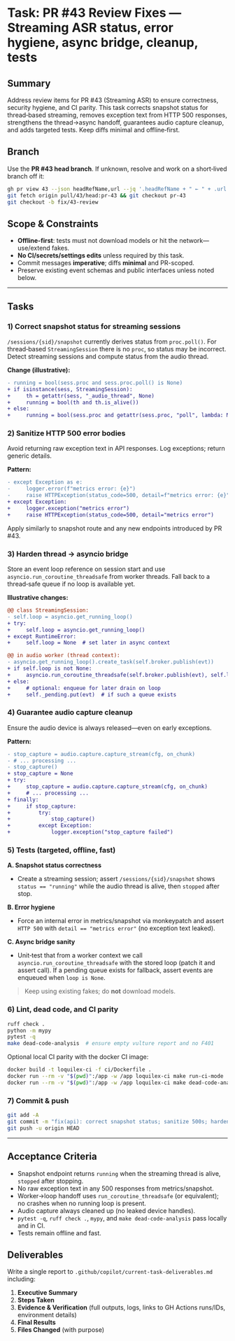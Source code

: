 
# Task: PR #43 Review Fixes — Streaming ASR status, error hygiene, async bridge, cleanup, tests

## Summary
Address review items for PR #43 (Streaming ASR) to ensure correctness, security hygiene, and CI parity. This task corrects snapshot status for thread‑based streaming, removes exception text from HTTP 500 responses, strengthens the thread→async handoff, guarantees audio capture cleanup, and adds targeted tests. Keep diffs minimal and offline‑first.

## Branch
Use the **PR #43 head branch**. If unknown, resolve and work on a short‑lived branch off it:
```bash
gh pr view 43 --json headRefName,url --jq '.headRefName + " ← " + .url'
git fetch origin pull/43/head:pr-43 && git checkout pr-43
git checkout -b fix/43-review
```

## Scope & Constraints
- **Offline-first**: tests must not download models or hit the network—use/extend fakes.
- **No CI/secrets/settings edits** unless required by this task.
- Commit messages **imperative**; diffs **minimal** and PR-scoped.
- Preserve existing event schemas and public interfaces unless noted below.

---

## Tasks

### 1) Correct snapshot status for streaming sessions
`/sessions/{sid}/snapshot` currently derives status from `proc.poll()`. For thread‑based `StreamingSession` there is no `proc`, so status may be incorrect. Detect streaming sessions and compute status from the audio thread.

**Change (illustrative):**
```diff
- running = bool(sess.proc and sess.proc.poll() is None)
+ if isinstance(sess, StreamingSession):
+     th = getattr(sess, "_audio_thread", None)
+     running = bool(th and th.is_alive())
+ else:
+     running = bool(sess.proc and getattr(sess.proc, "poll", lambda: None)() is None)
```

### 2) Sanitize HTTP 500 error bodies
Avoid returning raw exception text in API responses. Log exceptions; return generic details.

**Pattern:**
```diff
- except Exception as e:
-     logger.error(f"metrics error: {e}")
-     raise HTTPException(status_code=500, detail=f"metrics error: {e}")
+ except Exception:
+     logger.exception("metrics error")
+     raise HTTPException(status_code=500, detail="metrics error")
```
Apply similarly to snapshot route and any new endpoints introduced by PR #43.

### 3) Harden thread → asyncio bridge
Store an event loop reference on session start and use `asyncio.run_coroutine_threadsafe` from worker threads. Fall back to a thread‑safe queue if no loop is available yet.

**Illustrative changes:**
```diff
@@ class StreamingSession:
- self.loop = asyncio.get_running_loop()
+ try:
+     self.loop = asyncio.get_running_loop()
+ except RuntimeError:
+     self.loop = None  # set later in async context

@@ in audio worker (thread context):
- asyncio.get_running_loop().create_task(self.broker.publish(evt))
+ if self.loop is not None:
+     asyncio.run_coroutine_threadsafe(self.broker.publish(evt), self.loop)
+ else:
+     # optional: enqueue for later drain on loop
+     self._pending.put(evt)  # if such a queue exists
```

### 4) Guarantee audio capture cleanup
Ensure the audio device is always released—even on early exceptions.

**Pattern:**
```diff
- stop_capture = audio.capture.capture_stream(cfg, on_chunk)
- # ... processing ...
- stop_capture()
+ stop_capture = None
+ try:
+     stop_capture = audio.capture.capture_stream(cfg, on_chunk)
+     # ... processing ...
+ finally:
+     if stop_capture:
+         try:
+             stop_capture()
+         except Exception:
+             logger.exception("stop_capture failed")
```

### 5) Tests (targeted, offline, fast)

**A. Snapshot status correctness**
- Create a streaming session; assert `/sessions/{sid}/snapshot` shows `status == "running"` while the audio thread is alive, then `stopped` after stop.

**B. Error hygiene**
- Force an internal error in metrics/snapshot via monkeypatch and assert `HTTP 500` with `detail == "metrics error"` (no exception text leaked).

**C. Async bridge sanity**
- Unit‑test that from a worker context we call `asyncio.run_coroutine_threadsafe` with the stored loop (patch it and assert call). If a pending queue exists for fallback, assert events are enqueued when `loop is None`.

> Keep using existing fakes; do **not** download models.

### 6) Lint, dead code, and CI parity
```bash
ruff check .
python -m mypy
pytest -q
make dead-code-analysis  # ensure empty vulture report and no F401
```
Optional local CI parity with the docker CI image:
```bash
docker build -t loquilex-ci -f ci/Dockerfile .
docker run --rm -v "$(pwd)":/app -w /app loquilex-ci make run-ci-mode
docker run --rm -v "$(pwd)":/app -w /app loquilex-ci make dead-code-analysis
```

### 7) Commit & push
```bash
git add -A
git commit -m "fix(api): correct snapshot status; sanitize 500s; harden thread→async bridge; ensure capture cleanup; add tests"
git push -u origin HEAD
```

---

## Acceptance Criteria
- Snapshot endpoint returns `running` when the streaming thread is alive, `stopped` after stopping.
- No raw exception text in any 500 responses from metrics/snapshot.
- Worker→loop handoff uses `run_coroutine_threadsafe` (or equivalent); no crashes when no running loop is present.
- Audio capture always cleaned up (no leaked device handles).
- `pytest -q`, `ruff check .`, `mypy`, and `make dead-code-analysis` pass locally and in CI.
- Tests remain offline and fast.

## Deliverables
Write a single report to `.github/copilot/current-task-deliverables.md` including:
1. **Executive Summary**
2. **Steps Taken**
3. **Evidence & Verification** (full outputs, logs, links to GH Actions runs/IDs, environment details)
4. **Final Results**
5. **Files Changed** (with purpose)
